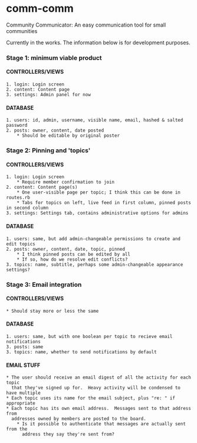 comm-comm
=========

Community Communicator: An easy communication tool for small communities

Currently in the works.  The information below is for development purposes.




### Stage 1: minimum viable product

#### CONTROLLERS/VIEWS
    1. login: Login screen
    2. content: Content page
    3. settings: Admin panel for now

#### DATABASE
    1. users: id, admin, username, visible name, email, hashed & salted password
    2. posts: owner, content, date posted
        * Should be editable by original poster

### Stage 2: Pinning and 'topics'

#### CONTROLLERS/VIEWS
    1. login: Login screen
        * Require member confirmation to join
    2. content: Content page(s)
        * One user-visible page per topic; I think this can be done in routes.rb
        * Tabs for topics on left, live feed in first column, pinned posts in second column
    3. settings: Settings tab, contains administrative options for admins

#### DATABASE
    1. users: same, but add admin-changeable permissions to create and edit topics
    2. posts: owner, content, date, topic, pinned
        * I think pinned posts can be edited by all
        * If so, how do we resolve edit conflicts?
    3. topics: name, subtitle, perhaps some admin-changeable appearance settings?

### Stage 3: Email integration

#### CONTROLLERS/VIEWS
    * Should stay more or less the same

#### DATABASE
    1. users: same, but with one boolean per topic to recieve email notifications
    3. posts: same
    3. topics: name, whether to send notifications by default

#### EMAIL STUFF
    * The user should receive an email digest of all the activity for each topic
      that they've signed up for.  Heavy activity will be condensed to have multiple
    * Each topic uses its name for the email subject, plus "re: " if appropriate
    * Each topic has its own email address.  Messages sent to that address from
      addresses owned by members are posted to the board.
        * Is it possible to authenticate that messages are actually sent from the
          address they say they're sent from?

